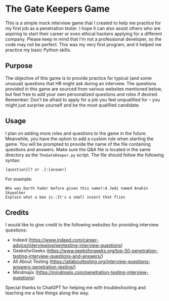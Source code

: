 # The Gate Keepers Game

This is a simple mock interview game that I created to help me practice for my first job as a penetration tester. I hope it can also assist others who are aspiring to start their career or even ethical hackers applying for a different company. Please keep in mind that I'm not a professional developer, so the code may not be perfect. This was my very first program, and it helped me practice my basic Python skills.

## Purpose

The objective of this game is to provide practice for typical (and some unusual) questions that HR might ask during an interview. The questions provided in this game are sourced from various websites mentioned below, but feel free to add your own personalized questions and roles if desired.
Remember: Don't be afraid to apply for a job you feel unqualified for – you might just surprise yourself and be the most qualified candidate.

## Usage

I plan on adding more roles and questions to the game in the future. Meanwhile, you have the option to add a custom role when starting the game. You will be prompted to provide the name of the file containing questions and answers. Make sure the Q&A file is located in the same directory as the `TheGateKeeper.py` script. The file should follow the following syntax:

	[question][? or .]:[answer]

For example:

	Who was Darth Vader before given this name?:A Jedi named Anakin Skywalker
	Explain what a bee is.:It's a small insect that flies

## Credits

I would like to give credit to the following websites for providing interview questions:
- Indeed (https://www.indeed.com/career-advice/interviewing/pentesting-interview-questions)
- GeeksforGeeks (https://www.geeksforgeeks.org/top-50-penetration-testing-interview-questions-and-answers/)
- All About Testing (https://allabouttesting.org/interview-questions-answers-penetration-testing/)
- Mindmajix (https://mindmajix.com/penetration-testing-interview-questions)

Special thanks to ChatGPT for helping me with troubleshooting and teaching me a few things along the way.
